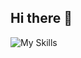 ## Hi there 👋
![My Skills](https://skillicons.dev/icons?i=go,git,cpp,js,mongodb,postgres,nodejs,neovim,linux,ts,java,&theme=light)
